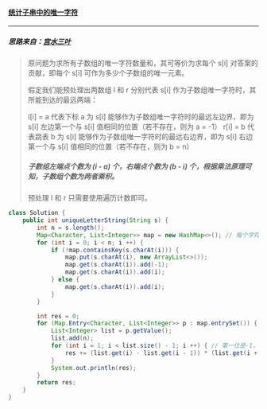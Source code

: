 #### <a href="https://leetcode.cn/problems/count-unique-characters-of-all-substrings-of-a-given-string/">统计子串中的唯一字符</a>

------

##### 思路来自：[宫水三叶](https://leetcode.cn/problems/count-unique-characters-of-all-substrings-of-a-given-string/solution/by-ac_oier-922k/)

> 原问题为求所有子数组的唯一字符数量和，其可等价为求每个 s[i] 对答案的贡献，即每个 s[i] 可作为多少个子数组的唯一元素。
>
> 假定我们能预处理出两数组 l 和 r 分别代表 s[i] 作为子数组唯一字符时，其所能到达的最远两端：
>
> l[i] = a 代表下标 a 为 s[i] 能够作为子数组唯一字符时的最远左边界，即为 s[i] 左边第一个与 s[i] 值相同的位置（若不存在，则为 a = -1）
> r[i] = b 代表跳表 b 为 s[i] 能够作为子数组唯一字符时的最远右边界，即为 s[i] 右边第一个与 s[i] 值相同的位置（若不存在，则为 b = n）
>
> ##### 子数组左端点个数为 (i - a) 个，右端点个数为 (b - i) 个，根据乘法原理可知，子数组个数为两者乘积。
>
> 预处理 l 和 r 只需要使用遍历计数即可。
>

```java
class Solution {
    public int uniqueLetterString(String s) {
        int n = s.length();
        Map<Character, List<Integer>> map = new HashMap<>(); // 每个字符的贡献
        for (int i = 0; i < n; i ++) {
            if (!map.containsKey(s.charAt(i))) {
                map.put(s.charAt(i), new ArrayList<>());
                map.get(s.charAt(i)).add(-1);
                map.get(s.charAt(i)).add(i);
            } else {
                map.get(s.charAt(i)).add(i);
            }
        }

        int res = 0;
        for (Map.Entry<Character, List<Integer>> p : map.entrySet()) {
            List<Integer> list = p.getValue();
            list.add(n);
            for (int i = 1; i < list.size() - 1; i ++) { // 第一位是-1，最后一位是s.length()
                res += (list.get(i) - list.get(i - 1)) * (list.get(i + 1) - list.get(i));
            }
            System.out.println(res);
        }
        return res;
    }
}
```

